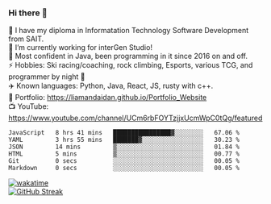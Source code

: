### Hi there 👋  
🏫 I have my diploma in Informatation Technology Software Development from SAIT.  
🔭 I’m currently working for interGen Studio!  
💬 Most confident in Java, been programming in it since 2016 on and off.    
⚡ Hobbies: Ski racing/coaching, rock climbing, Esports, various TCG, and programmer by night 🦉    
✈️ Known languages: Python, Java, React, JS, rusty with c++.     
🥇 Portfolio: https://liamandaidan.github.io/Portfolio_Website  
📺 YouTube: https://www.youtube.com/channel/UCm6rbFOYTzjjxUcmWpC0tQg/featured

<!--START_SECTION:waka-->

```text
JavaScript   8 hrs 41 mins   ████████████████▓░░░░░░░░   67.06 %
YAML         3 hrs 55 mins   ███████▓░░░░░░░░░░░░░░░░░   30.23 %
JSON         14 mins         ▒░░░░░░░░░░░░░░░░░░░░░░░░   01.84 %
HTML         5 mins          ▒░░░░░░░░░░░░░░░░░░░░░░░░   00.77 %
Git          0 secs          ░░░░░░░░░░░░░░░░░░░░░░░░░   00.05 %
Markdown     0 secs          ░░░░░░░░░░░░░░░░░░░░░░░░░   00.05 %
```
[![wakatime](https://wakatime.com/badge/user/0faaefc2-6c25-440d-9987-812d347cadb8.svg)](https://wakatime.com/@0faaefc2-6c25-440d-9987-812d347cadb8)  
[![GitHub Streak](http://github-readme-streak-stats.herokuapp.com?user=liamandaidan&theme=dark-smoky&date_format=M%20j%5B%2C%20Y%5D&fire=DD1F15&ring=64DD9F)](https://git.io/streak-stats)

<!--END_SECTION:waka-->

